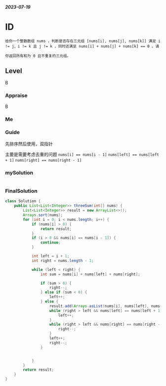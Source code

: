 ##### 2023-07-19
# ID
```
给你一个整数数组 nums ，判断是否存在三元组 [nums[i], nums[j], nums[k]] 满足 i != j、i != k 且 j != k ，同时还满足 nums[i] + nums[j] + nums[k] == 0 。请

你返回所有和为 0 且不重复的三元组。
```
## Level
B
### Appraise
B
### Me



### Guide
先排序然后使用，双指针

主要是需要考虑去重的问题
`nums[i] == nums[i - 1]`
`nums[left] == nums[left + 1]`
`nums[right] == nums[right - 1]`


### mySolution
```java

```
### FinalSolution
```java
class Solution {
    public List<List<Integer>> threeSum(int[] nums) {
        List<List<Integer>> result = new ArrayList<>();
        Arrays.sort(nums);
        for (int i = 0; i < nums.length; i++) {
            if (nums[i] > 0) {
                return result;
            }
            if (i > 0 && nums[i] == nums[i - 1]) {
                continue;
            }

            int left = i + 1;
            int right = nums.length - 1;

            while (left < right) {
                int sum = nums[i] + nums[left] + nums[right];

                if (sum > 0) {
                    right--;
                } else if (sum < 0) {
                    left++;
                } else {
                    result.add(Arrays.asList(nums[i], nums[left], nums[right]));
                    while (right > left && nums[left] == nums[left + 1]) {
                        left++;
                    }
                    while (right > left && nums[right] == nums[right - 1]) {
                        right--;
                    }
                    left++;
                    right--;
                }


            }
        }
        return result;
    }
}
```
 
